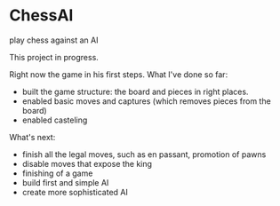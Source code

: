 # ChessAI
play chess against an AI

This project in progress.

Right now the game in his first steps.
What I've done so far:
- built the game structure: the board and pieces in right places.
- enabled basic moves and captures (which removes pieces from the board)
- enabled casteling
  
What's next:
- finish all the legal moves, such as en passant, promotion of pawns
- disable moves that expose the king
- finishing of a game
- build first and simple AI
- create more sophisticated AI

